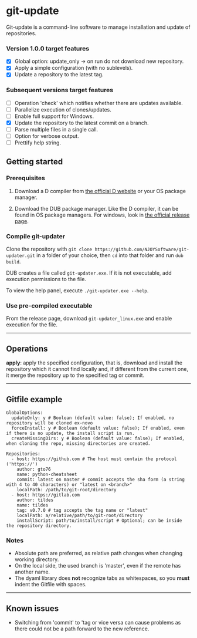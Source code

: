 # git-update
Git-update is a command-line software to manage installation and update of repositories.

### Version 1.0.0 target features
* [x] Global option: update_only -> on run do not download new repository.
* [x] Apply a simple configuration (with no sublevels).
* [x] Update a repository to the latest tag.

### Subsequent versions target features
* [ ] Operation 'check' which notifies whether there are updates available.
* [ ] Parallelize execution of clones/updates.
* [ ] Enable full support for Windows.
* [x] Update the repository to the latest commit on a branch.
* [ ] Parse multiple files in a single call.
* [ ] Option for verbose output.
* [ ] Prettify help string.

## Getting started
### Prerequisites
1. Download a D compiler from [the official D website](https://dlang.org/download.html) or your OS package manager.

1. Download the DUB package manager. Like the D compiler, it can be found in OS package managers. For windows, look in [the official release page](https://github.com/dlang/dub/releases).

### Compile git-updater
Clone the repository with `git clone https://github.com/NJOYSoftware/git-updater.git` in a folder of your choice, then `cd` into that folder and run `dub build`.

DUB creates a file called `git-updater.exe`. If it is not executable, add execution permissions to the file.

To view the help panel, execute `./git-updater.exe --help`.

### Use pre-compiled executable
From the release page, download `git-updater_linux.exe` and enable execution for the file.

----

## Operations
**apply**: apply the specified configuration, that is, download and install the repository which it cannot find locally and, if different from the current one, it merge the repository up to the specified tag or commit.

----


## Gitfile example
```
GlobalOptions:
  updateOnly: y # Boolean (default value: false); If enabled, no repository will be cloned ex-novo
  forceInstall: y # Boolean (default value: false); If enabled, even if there is no update, the install script is run.
  createMissingDirs: y # Boolean (default value: false); If enabled, when cloning the repo, missing directories are created.

Repositories:
  - host: https://github.com # The host must contain the protocol ('https://')
    author: gto76
    name: python-cheatsheet
    commit: latest on master # commit accepts the sha form (a string with 4 to 40 characters) or "latest on <branch>"
    localPath: /path/to/git-root/directory 
  - host: https://gitlab.com
    author: tildes
    name: tildes
    tag: v0.7.0 # tag accepts the tag name or "latest"
    localPath: a/relative/path/to/git-root/directory
    installScript: path/to/install/script # Optional; can be inside the repository directory.
```

### Notes

* Absolute path are preferred, as relative path changes when changing working directory.
* On the local side, the used branch is 'master', even if the remote has another name.
* The dyaml library does **not** recognize tabs as whitespaces, so you **must** indent the Gitfile with spaces.

----

## Known issues
* Switching from 'commit' to 'tag or vice versa can cause problems as there could not be a path forward to the new reference.